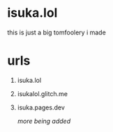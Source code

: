 # isuka.lol
this is just a big tomfoolery i made 


# urls

1. isuka.lol
2. isukalol.glitch.me
3. isuka.pages.dev

   *more being added*
